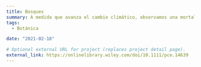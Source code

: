 ```yaml
---
title: Bosques 
summary: A medida que avanza el cambio climático, observamos una mortalidad creciente en nuestros bosques. Estudiamos los mecanismos fisiológicos detrás de este proceso, y su mitigación a través de la gestión forestal.
tags:
  - Botánica

date: "2021-02-18"

# Optional external URL for project (replaces project detail page).
external_link: https://onlinelibrary.wiley.com/doi/10.1111/pce.14639
---
```


